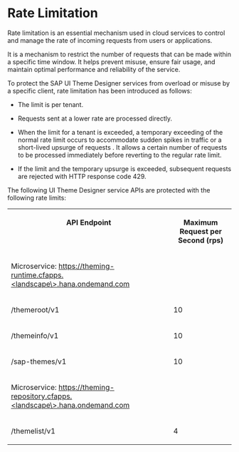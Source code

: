 <!-- loio12e1b87c922144c0883eb27e09984270 -->

# Rate Limitation

Rate limitation is an essential mechanism used in cloud services to control and manage the rate of incoming requests from users or applications.

It is a mechanism to restrict the number of requests that can be made within a specific time window. It helps prevent misuse, ensure fair usage, and maintain optimal performance and reliability of the service.

To protect the SAP UI Theme Designer services from overload or misuse by a specific client, rate limitation has been introduced as follows:

-   The limit is per tenant.

-   Requests sent at a lower rate are processed directly.

-   When the limit for a tenant is exceeded, a temporary exceeding of the normal rate limit occurs to accommodate sudden spikes in traffic or a short-lived upsurge of requests . It allows a certain number of requests to be processed immediately before reverting to the regular rate limit.

-   If the limit and the temporary upsurge is exceeded, subsequent requests are rejected with HTTP response code 429.


The following UI Theme Designer service APIs are protected with the following rate limits:


<table>
<tr>
<th valign="top">

API Endpoint

</th>
<th valign="top">

Maximum Request per Second \(rps\)

</th>
</tr>
<tr>
<td valign="top">

Microservice: https://theming-runtime.cfapps.<landscape\>.hana.ondemand.com

</td>
<td valign="top">

 

</td>
</tr>
<tr>
<td valign="top">

/themeroot/v1

</td>
<td valign="top">

10

</td>
</tr>
<tr>
<td valign="top">

/themeinfo/v1

</td>
<td valign="top">

10

</td>
</tr>
<tr>
<td valign="top">

/sap-themes/v1

</td>
<td valign="top">

10

</td>
</tr>
<tr>
<td valign="top">

Microservice: https://theming-repository.cfapps.<landscape\>.hana.ondemand.com

</td>
<td valign="top">

 

</td>
</tr>
<tr>
<td valign="top">

/themelist/v1

</td>
<td valign="top">

4

</td>
</tr>
</table>

